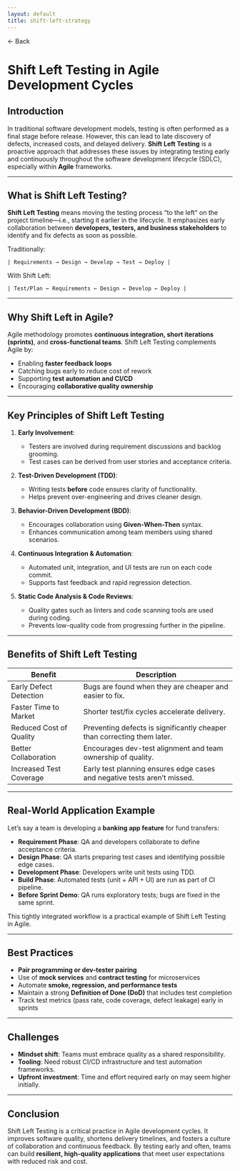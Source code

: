 ```yaml
---
layout: default
title: shift-left-strategy
---
```


<a href="https://anish7610.github.io/technical-writeups" style="text-decoration: none;">← Back</a>


#  Shift Left Testing in Agile Development Cycles

## Introduction

In traditional software development models, testing is often performed as a final stage before release. However, this can lead to late discovery of defects, increased costs, and delayed delivery. **Shift Left Testing** is a proactive approach that addresses these issues by integrating testing early and continuously throughout the software development lifecycle (SDLC), especially within **Agile** frameworks.

---

## What is Shift Left Testing?

**Shift Left Testing** means moving the testing process “to the left” on the project timeline—i.e., starting it earlier in the lifecycle. It emphasizes early collaboration between **developers, testers, and business stakeholders** to identify and fix defects as soon as possible.

Traditionally:

```
| Requirements → Design → Develop → Test → Deploy |
```

With Shift Left:

```
| Test/Plan ← Requirements ← Design ← Develop ← Deploy |
```

---

## Why Shift Left in Agile?

Agile methodology promotes **continuous integration, short iterations (sprints)**, and **cross-functional teams**. Shift Left Testing complements Agile by:

* Enabling **faster feedback loops**
* Catching bugs early to reduce cost of rework
* Supporting **test automation and CI/CD**
* Encouraging **collaborative quality ownership**

---

## Key Principles of Shift Left Testing

1. **Early Involvement**:

   * Testers are involved during requirement discussions and backlog grooming.
   * Test cases can be derived from user stories and acceptance criteria.

2. **Test-Driven Development (TDD)**:

   * Writing tests **before** code ensures clarity of functionality.
   * Helps prevent over-engineering and drives cleaner design.

3. **Behavior-Driven Development (BDD)**:

   * Encourages collaboration using **Given-When-Then** syntax.
   * Enhances communication among team members using shared scenarios.

4. **Continuous Integration & Automation**:

   * Automated unit, integration, and UI tests are run on each code commit.
   * Supports fast feedback and rapid regression detection.

5. **Static Code Analysis & Code Reviews**:

   * Quality gates such as linters and code scanning tools are used during coding.
   * Prevents low-quality code from progressing further in the pipeline.

---

## Benefits of Shift Left Testing

| Benefit                    | Description                                                              |
| -------------------------- | ------------------------------------------------------------------------ |
|  Early Defect Detection  | Bugs are found when they are cheaper and easier to fix.                  |
|  Faster Time to Market    | Shorter test/fix cycles accelerate delivery.                             |
|  Reduced Cost of Quality | Preventing defects is significantly cheaper than correcting them later.  |
|  Better Collaboration    | Encourages dev-test alignment and team ownership of quality.             |
|  Increased Test Coverage | Early test planning ensures edge cases and negative tests aren’t missed. |

---

## Real-World Application Example

Let’s say a team is developing a **banking app feature** for fund transfers:

* **Requirement Phase**: QA and developers collaborate to define acceptance criteria.
* **Design Phase**: QA starts preparing test cases and identifying possible edge cases.
* **Development Phase**: Developers write unit tests using TDD.
* **Build Phase**: Automated tests (unit + API + UI) are run as part of CI pipeline.
* **Before Sprint Demo**: QA runs exploratory tests; bugs are fixed in the same sprint.

This tightly integrated workflow is a practical example of Shift Left Testing in Agile.

---

## Best Practices

* **Pair programming or dev-tester pairing**
* Use of **mock services** and **contract testing** for microservices
* Automate **smoke, regression, and performance tests**
* Maintain a strong **Definition of Done (DoD)** that includes test completion
* Track test metrics (pass rate, code coverage, defect leakage) early in sprints

---

## Challenges

* **Mindset shift**: Teams must embrace quality as a shared responsibility.
* **Tooling**: Need robust CI/CD infrastructure and test automation frameworks.
* **Upfront investment**: Time and effort required early on may seem higher initially.

---

## Conclusion

Shift Left Testing is a critical practice in Agile development cycles. It improves software quality, shortens delivery timelines, and fosters a culture of collaboration and continuous feedback. By testing early and often, teams can build **resilient, high-quality applications** that meet user expectations with reduced risk and cost.
